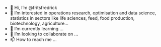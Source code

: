 - 👋 Hi, I’m @fritsfredrick
- 👀 I’m interested in operations research, optimisation and data science, statistics in sectors like life sciences, feed, food production, biotechnology, agriculture...
- 🌱 I’m currently learning ...
- 💞️ I’m looking to collaborate on ...
- 📫 How to reach me ...

<!---
fritsfredrick/fritsfredrick is a ✨ special ✨ repository because its `README.md` (this file) appears on your GitHub profile.
You can click the Preview link to take a look at your changes.
--->
